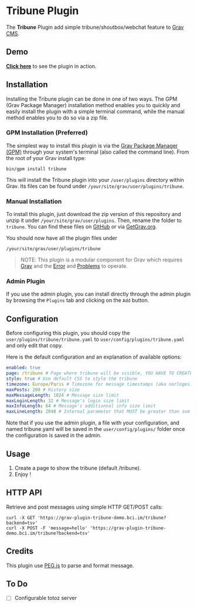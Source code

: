 # Tribune Plugin

The **Tribune** Plugin add simple tribune/shoutbox/webchat feature to [Grav CMS](http://github.com/getgrav/grav).

## Demo

**[Click here](https://grav-plugin-tribune-demo.bci.im/tribune)**  to see the plugin in action.

## Installation

Installing the Tribune plugin can be done in one of two ways. The GPM (Grav Package Manager) installation method enables you to quickly and easily install the plugin with a simple terminal command, while the manual method enables you to do so via a zip file.

### GPM Installation (Preferred)

The simplest way to install this plugin is via the [Grav Package Manager (GPM)](http://learn.getgrav.org/advanced/grav-gpm) through your system's terminal (also called the command line).  From the root of your Grav install type:

    bin/gpm install tribune

This will install the Tribune plugin into your `/user/plugins` directory within Grav. Its files can be found under `/your/site/grav/user/plugins/tribune`.

### Manual Installation

To install this plugin, just download the zip version of this repository and unzip it under `/your/site/grav/user/plugins`. Then, rename the folder to `tribune`. You can find these files on [GitHub](https://github.com/devnewton/grav-plugin-tribune) or via [GetGrav.org](http://getgrav.org/downloads/plugins#extras).

You should now have all the plugin files under

    /your/site/grav/user/plugins/tribune
	
> NOTE: This plugin is a modular component for Grav which requires [Grav](http://github.com/getgrav/grav) and the [Error](https://github.com/getgrav/grav-plugin-error) and [Problems](https://github.com/getgrav/grav-plugin-problems) to operate.

### Admin Plugin

If you use the admin plugin, you can install directly through the admin plugin by browsing the `Plugins` tab and clicking on the `Add` button.

## Configuration

Before configuring this plugin, you should copy the `user/plugins/tribune/tribune.yaml` to `user/config/plugins/tribune.yaml` and only edit that copy.

Here is the default configuration and an explanation of available options:

```yaml
enabled: true
page: /tribune # Page where tribune will be visible, YOU HAVE TO CREATE THIS PAGE FOR IT TO BE VISIBLE IN MENUS/COLLECTIONS/...
style: true # Use default CSS to style the tribune 
timezone: Europe/Paris # Timezone for message timestamps (aka norloges)
maxPosts: 200 # History size
maxMessageLength: 1024 # Message size limit
maxLoginLength: 32 # Message's login size limit
maxInfoLength: 64 # Message's additionnal info size limit
maxLineLength: 2048 # Internal parameter that MUST be greater than sum of *Length options 
```

Note that if you use the admin plugin, a file with your configuration, and named tribune.yaml will be saved in the `user/config/plugins/` folder once the configuration is saved in the admin.

## Usage

1. Create a page to show the tribune (default /tribune).
2. Enjoy !

## HTTP API

Retrieve and post messages using simple HTTP GET/POST calls:

```
curl -X GET 'https://grav-plugin-tribune-demo.bci.im/tribune?backend=tsv'
curl -X POST -F 'message=hello' 'https://grav-plugin-tribune-demo.bci.im/tribune?backend=tsv'
```

## Credits

This plugin use [PEG.js](https://pegjs.org/) to parse and format message.

## To Do

- [ ] Configurable totoz server

